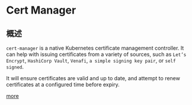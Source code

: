 # Cert Manager
## 概述
`cert-manager` is a native Kubernetes certificate management controller. It can help with issuing certificates from a variety of sources, such as `Let’s Encrypt`, `HashiCorp Vault`, `Venafi`, `a simple signing key pair`, or `self signed`.

It will ensure certificates are valid and up to date, and attempt to renew certificates at a configured time before expiry.

[more](https://cert-manager.io/docs/)